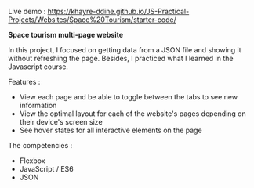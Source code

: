Live demo : https://khayre-ddine.github.io/JS-Practical-Projects/Websites/Space%20Tourism/starter-code/

**Space tourism multi-page website**

In this project, I focused on getting data from a JSON file and showing it 
without refreshing the page. Besides, I practiced what I learned 
in the Javascript course.

Features : 
- View each page and be able to toggle between the tabs to see new information
- View the optimal layout for each of the website's pages depending on their device's screen size
- See hover states for all interactive elements on the page

The competencies : 
* Flexbox 
* JavaScript / ES6
*  JSON 
